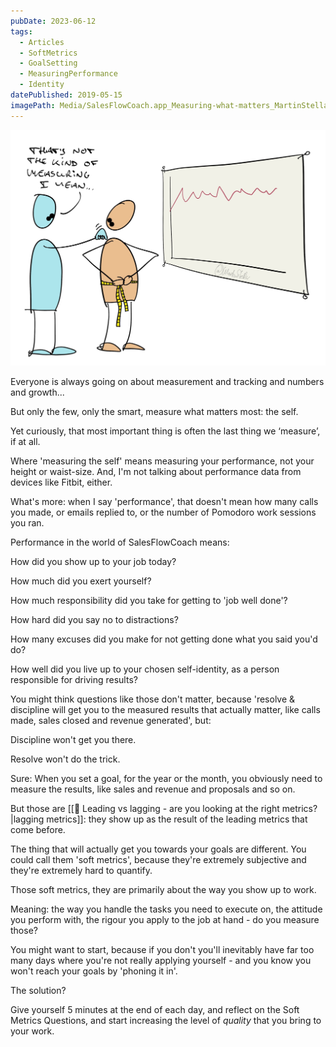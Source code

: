 ```yaml
---
pubDate: 2023-06-12
tags:
  - Articles
  - SoftMetrics
  - GoalSetting
  - MeasuringPerformance
  - Identity
datePublished: 2019-05-15
imagePath: Media/SalesFlowCoach.app_Measuring-what-matters_MartinStellar.jpg
---
```


![](Media/SalesFlowCoach.app_Measuring-what-matters_MartinStellar.jpg)

Everyone is always going on about measurement and tracking and numbers and growth...

But only the few, only the smart, measure what matters most: the self.

Yet curiously, that most important thing is often the last thing we ‘measure’, if at all.

Where 'measuring the self' means measuring your performance, not your height or waist-size. And, I'm not talking about performance data from devices like Fitbit, either.

What's more: when I say 'performance', that doesn't mean how many calls you made, or emails replied to, or the number of Pomodoro work sessions you ran.

Performance in the world of SalesFlowCoach means:

How did you show up to your job today?

How much did you exert yourself?

How much responsibility did you take for getting to 'job well done'?

How hard did you say no to distractions?

How many excuses did you make for not getting done what you said you'd do?

How well did you live up to your chosen self-identity, as a person responsible for driving results?

You might think questions like those don't matter, because 'resolve & discipline will get you to the measured results that actually matter, like calls made, sales closed and revenue generated', but:

Discipline won't get you there.

Resolve won't do the trick.

Sure: When you set a goal, for the year or the month, you obviously need to measure the results, like sales and revenue and proposals and so on.

But those are [[📄 Leading vs lagging - are you looking at the right metrics?|lagging metrics]]: they show up as the result of the leading metrics that come before.

The thing that will actually get you towards your goals are different. You could call them 'soft metrics', because they're extremely subjective and they're extremely hard to quantify.

Those soft metrics, they are primarily about the way you show up to work.

Meaning: the way you handle the tasks you need to execute on, the attitude you perform with, the rigour you apply to the job at hand - do you measure those?

You might want to start, because if you don't you'll inevitably have far too many days where you're not really applying yourself - and you know you won't reach your goals by 'phoning it in'.

The solution?

Give yourself 5 minutes at the end of each day, and reflect on the Soft Metrics Questions, and start increasing the level of *quality* that you bring to your work.
